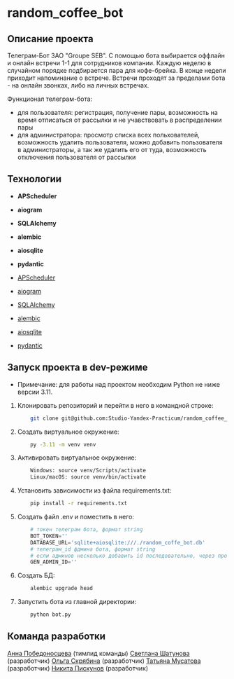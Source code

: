 # random_coffee_bot

## Описание проекта

Телеграм-Бот ЗАО "Groupe SEB". С помощью бота выбирается оффлайн и онлайн встречи 1-1 для сотрудников компании. Каждую неделю в случайном порядке подбирается пара для кофе-брейка. В конце недели приходит напоминание о встрече. Встречи проходят за пределами бота - на онлайн звонках, либо на личных встречах.

Функционал телеграм-бота:

- для пользователя: регистрация, получение пары, возможность на время отписаться от рассылки и не учавствовать в распределении пары
- для администратора: просмотр списка всех польхователей, возможность удалить пользователя, можно добавить пользователя в администраторы, а так же удалить его от туда, возможность отключения пользователя от рассылки

## Технологии

- **APScheduler**
- **aiogram**
- **SQLAlchemy**
- **alembic**
- **aiosqlite**
- **pydantic**

- [APScheduler](https://github.com/agronholm/apscheduler)
- [aiogram](https://github.com/aiogram/aiogram)
- [SQLAlchemy](https://github.com/sqlalchemy/sqlalchemy)
- [alembic](https://alembic.sqlalchemy.org/en/latest/)
- [aiosqlite](https://github.com/CXwudi/aiosqlite)
- [pydantic](https://pydantic-docs.helpmanual.io/)

## Запуск проекта в dev-режиме

- Примечание: для работы над проектом необходим Python не ниже версии 3.11.

1. Клонировать репозиторий и перейти в него в командной строке:

    ```bash
        git clone git@github.com:Studio-Yandex-Practicum/random_coffee_bot_anna.git
    ```

2. Создать виртуальное окружение:

    ```bash
        py -3.11 -m venv venv
    ```

3. Активировать виртуальное окружение:

    ```bash
        Windows: source venv/Scripts/activate
        Linux/macOS: source venv/bin/activate
    ```

4. Установить зависимости из файла requirements.txt:

    ```bash
        pip install -r requirements.txt
    ```

5. Создать файл .env и поместить в него:

    ```python
        # токен телеграм бота, формат string
        BOT_TOKEN=''
        DATABASE_URL='sqlite+aiosqlite:///./random_coffe_bot.db'
        # телеграм_id фдмина бота, формат string
        # если админов несколько добавить id последовательно, через пробел
        GEN_ADMIN_ID=''
    ```

6. Создать БД:

    ```bash
        alembic upgrade head
    ```

7. Запустить бота из главной директории:

    ```bash
        python bot.py
    ```

## Команда разработки

[Анна Победоносцева](https://github.com/ZebraHr) (тимлид команды)
[Светлана Шатунова](https://github.com/SvShatunova) (разработчик)
[Ольга Скрябина](https://github.com/ibonish) (разработчик)
[Татьяна Мусатова](https://github.com/Tatiana314) (разработчик)
[Никита Пискунов](https://github.com/Nikitkosss) (разработчик)
